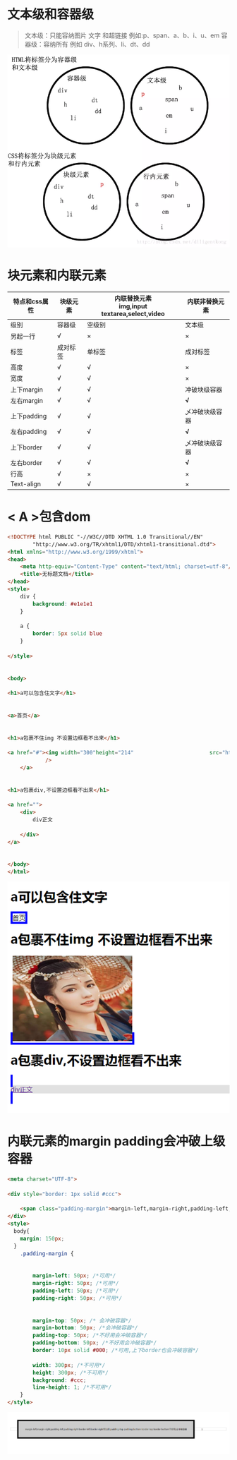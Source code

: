 # 文本级和容器级



>  文本级：只能容纳图片 文字 和超链接 例如:p、span、a、b、i、u、em
>  容器级：容纳所有  例如 div、h系列、li、dt、dd

![img](img/11161012-1fa2378f44fa5ec5.webp)

# 块元素和内联元素

特点和css属性|块级元素	| 内联替换元素 <br />img,input textarea,select,video |内联非替换元素	
   ---|---                    |---                                                                     |---                     
级别 | 容器级 |空级别	| 文本级                                           
另起一行| √  |×	|×  
标签|成对标签|单标签| 成对标签
高度| √ |√	|×
宽度| √ |√	|×
上下margin| √ |	√|冲破块级容器
左右margin | √ | √ |**√**
上下padding| √ |√	| 乄冲破块级容器 
左右padding| √ |√ |**√**
上下border| √ |√	| 乄冲破块级容器 
左右border| √ |√ |**√**
行高| √ |×|×
Text-align| √ |√|×

# < A >包含dom

```html
<!DOCTYPE html PUBLIC "-//W3C//DTD XHTML 1.0 Transitional//EN"
        "http://www.w3.org/TR/xhtml1/DTD/xhtml1-transitional.dtd">
<html xmlns="http://www.w3.org/1999/xhtml">
<head>
    <meta http-equiv="Content-Type" content="text/html; charset=utf-8"/>
    <title>无标题文档</title>
</head>
<style>
    div {
        background: #e1e1e1
    }

    a {
        border: 5px solid blue
    }

</style>


<body>

<h1>a可以包含住文字</h1>


<a>首页</a>


<h1>a包裹不住img 不设置边框看不出来</h1>

<a href="#"><img width="300"height="214"                        src="http://img.hb.aicdn.com/ee9c62e8caf1b7907072b90b8058b87b2b92b237102ea-4LB0wq_sq320"
            />
    </a>


<h1>a包裹div,不设置边框看不出来</h1>

<a href="">
    <div>
        div正文

    </div>
</a>


</body>
</html>


```

![1566475433730](img/1566475433730.png)

# 内联元素的margin padding会冲破上级容器

```html
<meta charset="UTF-8">

<div style="border: 1px solid #ccc">

    <span class="padding-margin">margin-left,margin-right,padding-left,padding-right border-left,border-right可以用 padding-top padding-bottom border-top border-bottom不好用,会冲破容器</span>1
</div>
<style>
  body{
    margin: 150px;
  }
    .padding-margin {

  
        margin-left: 50px; /*可用*/
        margin-right: 50px; /*可用*/
        padding-left: 50px; /*可用*/
        padding-right: 50px; /*可用*/
        

        margin-top: 50px; /* 会冲破容器*/
        margin-bottom: 50px; /*会冲破容器*/
        padding-top: 50px; /*不好用会冲破容器*/
        padding-bottom: 50px; /*不好用会冲破容器*/
        border: 10px solid #000; /*可用,上下border也会冲破容器*/
        
        width: 300px; /*不可用*/
        height: 300px; /*不可用*/
        background: #ccc;
        line-height: 1; /*不可用*/
    }
</style>

```

![1566475610408](img/1566475610408.png)
